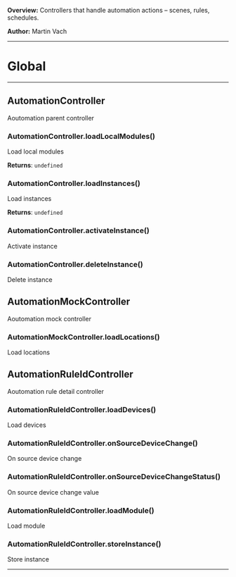 **Overview:** Controllers that handle automation actions – scenes, rules, schedules.



**Author:** Martin Vach




* * *

# Global





* * *

## AutomationController
Aoutomation parent controller

### AutomationController.loadLocalModules() 

Load local modules

**Returns**: `undefined`

### AutomationController.loadInstances() 

Load instances

**Returns**: `undefined`

### AutomationController.activateInstance() 

Activate instance


### AutomationController.deleteInstance() 

Delete instance



## AutomationMockController
Aoutomation mock controller

### AutomationMockController.loadLocations() 

Load locations



## AutomationRuleIdController
Aoutomation rule detail controller

### AutomationRuleIdController.loadDevices() 

Load devices


### AutomationRuleIdController.onSourceDeviceChange() 

On source device change


### AutomationRuleIdController.onSourceDeviceChangeStatus() 

On source device change value


### AutomationRuleIdController.loadModule() 

Load module


### AutomationRuleIdController.storeInstance() 

Store instance




* * *
